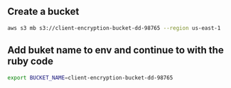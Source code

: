 ## Create a bucket
```sh
aws s3 mb s3://client-encryption-bucket-dd-98765 --region us-east-1
```
## Add buket name to env and continue to with the ruby code
```sh
export BUCKET_NAME=client-encryption-bucket-dd-98765
```